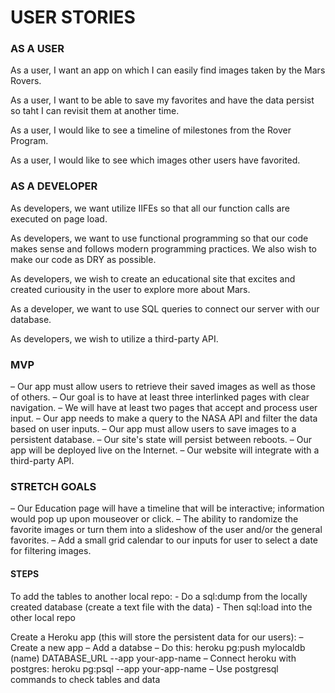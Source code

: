 # USER STORIES

### AS A USER
As a user, I want an app on which I can easily find images taken by the Mars Rovers.

As a user, I want to be able to save my favorites and have the data persist so taht I can revisit them at another time.

As a user, I would like to see a timeline of milestones from the Rover Program.

As a user, I would like to see which images other users have favorited.

### AS A DEVELOPER
As developers, we want utilize IIFEs so that all our function calls are executed on page load.

As developers, we want to use functional programming so that our code makes sense and follows modern programming practices. We also wish to make our code as DRY as possible.

As developers, we wish to create an educational site that excites and created curiousity in the user to explore more about Mars.

As a developer, we want to use SQL queries to connect our server with our database.

As developers, we wish to utilize a third-party API.

### MVP
– Our app must allow users to retrieve their saved images as well as those of others.
– Our goal is to have at least three interlinked pages with clear navigation.
– We will have at least two pages that accept and process user input.
    – Our app needs to make a query to the NASA API and filter the data based on user inputs.
    – Our app must allow users to save images to a persistent database.
– Our site's state will persist between reboots.
– Our app will be deployed live on the Internet.
– Our website will integrate with a third-party API.

### STRETCH GOALS
– Our Education page will have a timeline that will be interactive; information would pop up upon mouseover or click.
– The ability to randomize the favorite images or turn them into a slideshow of the user and/or the general favorites.
– Add a small grid calendar to our inputs for user to select a date for filtering images.


#### STEPS
To add the tables to another local repo: 
    - Do a sql:dump from the locally created database (create a text file with the data)
    - Then sql:load into the other local repo

Create a Heroku app (this will store the persistent data for our users): 
    – Create a new app
    – Add a databse
    – Do this: heroku pg:push mylocaldb (name) DATABASE_URL --app your-app-name
    – Connect heroku with postgres: heroku pg:psql --app your-app-name
    – Use postgresql commands to check tables and data

